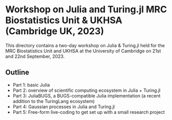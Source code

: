 # Workshop on Julia and Turing.jl MRC Biostatistics Unit & UKHSA (Cambridge UK, 2023)

This directory contains a two-day workshop on Julia & Turing.jl held for the MRC Biostatistics Unit and UKHSA at the University of Cambridge on 21st and 22nd September, 2023.

## Outline
- Part 1: basic Julia
- Part 2: overview of scientific computing ecosystem in Julia + Turing.jl
- Part 3: JuliaBUGS, a BUGS-compatible Julia implementation (a recent addition to the TuringLang ecosystem)
- Part 4: Gaussian processes in Julia and Turing.jl
- Part 5: Free-form live-coding to get set up with a small research project
